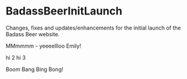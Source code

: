 # BadassBeerInitLaunch
Changes, fixes and updates/enhancements for the initial launch of the Badass Beer website.



MMmmmm - yeeeellloo Emily!

hi 2 
hi 3


Boom Bang Bing Bong!

